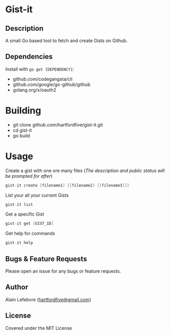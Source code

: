 # Gist-it

## Description

A small Go based tool to fetch and create Gists on Github.

## Dependencies

Install with `go get [DEPENDENCY]`:

- github.com/codegangsta/cli
- github.com/google/go-github/github
- golang.org/x/oauth2


# Building

- git clone github.com/hartfordfive/gist-it.git
- cd gist-it
- go build


# Usage

Create a gist with one ore many files (*The description and public status will be prompted for after*)
```Go
gist-it create [filename1] [[filename2] [[filename3]]]
```

List your all your current Gists
```Go
gist-it list
```

Get a specific Gist
```Go
gist-it get [GIST_ID]
```

Get help for commands
```Go
gist-it help
```


## Bugs & Feature Requests

Please open an issue for any bugs or feature requests.


## Author

Alain Lefebvre  (hartfordfive@gmail.com)


## License

Covered under the MIT License
